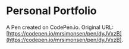 # Personal Portfolio

A Pen created on CodePen.io. Original URL: [https://codepen.io/mrsimonsen/pen/dyJVxzB](https://codepen.io/mrsimonsen/pen/dyJVxzB).


